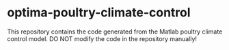 # optima-poultry-climate-control
This repository contains the code generated from the Matlab poultry climate control model. DO NOT modify the code in the repository manually!
